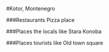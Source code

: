 #Kotor, Montenegro

###Restaurants
Pizza place

###Places the locals like
Stara Konoba

###Places tourists like
Old town square
